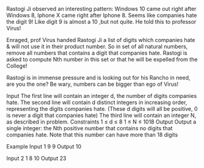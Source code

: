 Rastogi Ji observed an interesting pattern: Windows 10 came out right after Windows 8, Iphone X came right after Iphone 8. Seems like companies hate the digit 9! Like digit 9 is almost a 10 ,but not quite. He told this to professor Virus!

Enraged, prof Virus handed Rastogi Ji a list of digits which companies hate & will not use it in their product number. So in set of all natural numbers, remove all numbers that contains a digit that companies hate. Rastogi is asked to compute Nth number in this set or that he will be expelled from the College!

Rastogi is in immense pressure and is looking out for his Rancho in need, are you the one? Be wary, numbers can be bigger than ego of Virus!

Input
The first line will contain an integer d, the number of digits companies hate.
The second line will contain d distinct integers in increasing order, representing the digits companies hate. (These d digits will all be positive, 0 is never a digit that companies hate)
The third line will contain an integer N, as described in problem.
Constraints
1   ≤   d   ≤   8
1   ≤   N   ≤   1018
Output
Output a single integer: the Nth positive number that contains no digits that companies hate.
Note that this number can have more than 18 digits

Example
Input
1
9
9
Output
10


Input
2
1 8
10
Output
23